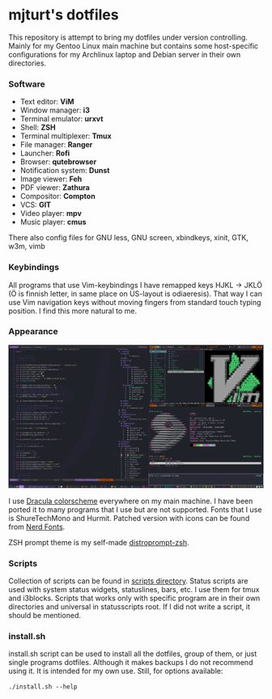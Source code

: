 # mjturt's dotfiles

This repository is attempt to bring my dotfiles under version controlling. Mainly for my Gentoo Linux main machine but contains some host-specific configurations for my Archlinux laptop and Debian server in their own directories.

### Software

+ Text editor:          **ViM**
+ Window manager:       **i3**
+ Terminal emulator:    **urxvt**
+ Shell:                **ZSH**
+ Terminal multiplexer: **Tmux**
+ File manager:         **Ranger**
+ Launcher:             **Rofi**
+ Browser:              **qutebrowser**
+ Notification system:  **Dunst**
+ Image viewer:         **Feh**
+ PDF viewer:           **Zathura**
+ Compositor:           **Compton**
+ VCS:                  **GIT**
+ Video player:         **mpv**
+ Music player:         **cmus**

There also config files for GNU less, GNU screen, xbindkeys, xinit, GTK, w3m, vimb

### Keybindings

All programs that use Vim-keybindings I have remapped keys HJKL -> JKLÖ (Ö is finnish letter, in same place on US-layout is odiaeresis). That way I can use Vim navigation keys without moving fingers from standard touch typing position. I find this more natural to me.

### Appearance
![Screenshot](screenshots/screenshot.png?raw=true)

I use [Dracula colorscheme](https://github.com/dracula/dracula-theme) everywhere on my main machine. I have been ported it to many programs that I use but are not supported.
Fonts that I use is ShureTechMono and Hurmit. Patched version with icons can be found from [Nerd Fonts](https://github.com/ryanoasis/nerd-fonts).

ZSH prompt theme is my self-made [distroprompt-zsh](https://github.com/mjturt/distroprompt-zsh).

### Scripts

Collection of scripts can be found in [scripts directory](scripts). Status scripts are used with system status widgets, statuslines, bars,  etc. I use them for tmux and i3blocks. Scripts that works only with specific program are in their own directories and universal in statusscripts root. If I did not write a script, it should be mentioned.

### install.sh

install.sh script can be used to install all the dotfiles, group of them, or just single programs dotfiles. Although it makes backups I do not recommend using it. It is intended for my own use. Still, for options available:
```
./install.sh --help
```
